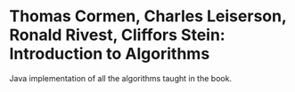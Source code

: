 # Thomas Cormen, Charles Leiserson, Ronald Rivest, Cliffors Stein: Introduction to Algorithms

Java implementation of all the algorithms taught in the book.
